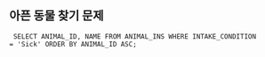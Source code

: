 ## 아픈 동물 찾기 문제

<code> SELECT ANIMAL_ID, NAME FROM ANIMAL_INS WHERE INTAKE_CONDITION = 'Sick' ORDER BY ANIMAL_ID ASC; </code>
